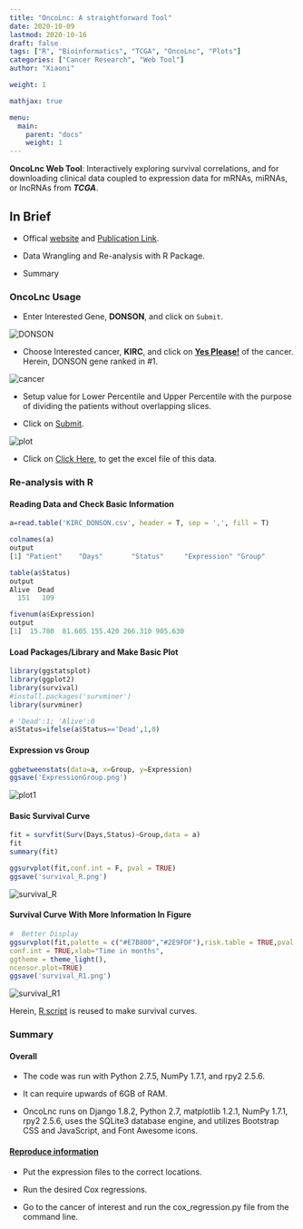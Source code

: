 ```yaml
---
title: "OncoLnc: A straightforward Tool"
date: 2020-10-09
lastmod: 2020-10-16
draft: false
tags: ["R", "Bioinformatics", "TCGA", "OncoLnc", "Plots"]
categories: ["Cancer Research", "Web Tool"]
author: "Xiaoni"

weight: 1

mathjax: true

menu:
  main:
    parent: "docs"
    weight: 1
---
```


**OncoLnc Web Tool**: Interactively exploring survival correlations, and for downloading clinical data coupled to expression data for mRNAs, miRNAs, or lncRNAs from ***TCGA***.

<!--more-->

## In Brief

- Offical [website](http://www.oncolnc.org/) and [Publication Link](https://peerj.com/articles/cs-67/).
  
- Data Wrangling and Re-analysis with R Package.

- Summary

### OncoLnc Usage

- Enter Interested Gene, **DONSON**, and click on `Submit`.

![DONSON](DONSON.png)

- Choose Interested cancer, **KIRC**, and click on [**Yes Please!**](http://www.oncolnc.org/kaplan/?cancer=KIRC&gene_id=29980&raw=DONSON&species=mRNA) of the cancer. Herein, DONSON gene ranked in #1.

![cancer](cancer.png)

- Setup value for Lower Percentile and Upper Percentile with the purpose of dividing the patients without overlapping slices.

- Click on [Submit](http://www.oncolnc.org/kaplan/?lower=25&upper=25&cancer=KIRC&gene_id=29980&raw=DONSON&species=mRNA).
  
![plot](plot.png)

- Click on [Click Here](KIRC_DONSON.csv), to get the excel file of this data.

### Re-analysis with R

#### Reading Data and Check Basic Information

```r
a=read.table('KIRC_DONSON.csv', header = T, sep = ',', fill = T)

colnames(a)
output
[1] "Patient"    "Days"       "Status"     "Expression" "Group"  

table(a$Status)
output
Alive  Dead
  151   109

fivenum(a$Expression)
output
[1]  15.780  81.605 155.420 266.310 905.630
```

#### Load Packages/Library and Make Basic Plot

```r
library(ggstatsplot)
library(ggplot2)
library(survival)
#install.packages('survminer')
library(survminer)

# 'Dead':1; 'Alive':0
a$Status=ifelse(a$Status=='Dead',1,0)
```

#### Expression vs Group

```r
ggbetweenstats(data=a, x=Group, y=Expression)
ggsave('ExpressionGroup.png')
```

![plot1](plot1.png)

#### Basic Survival Curve

```r
fit = survfit(Surv(Days,Status)~Group,data = a)
fit
summary(fit)

ggsurvplot(fit,conf.int = F, pval = TRUE)
ggsave('survival_R.png')
```

![survival_R](survival_R.png)

#### Survival Curve With More Information In Figure

```r
#  Better Display
ggsurvplot(fit,palette = c("#E7B800","#2E9FDF"),risk.table = TRUE,pval = TRUE,
conf.int = TRUE,xlab="Time in months",
ggtheme = theme_light(),
ncensor.plot=TRUE)
ggsave('survival_R1.png')
```

![survival_R1](survival_R1.png)

Herein, [R.script](OncoLnc.Rmd) is reused to make survival curves.

### Summary

#### Overall

- The code was run with Python 2.7.5, NumPy 1.7.1, and rpy2 2.5.6.

- It can require upwards of 6GB of RAM.

- OncoLnc runs on Django 1.8.2, Python 2.7, matplotlib 1.2.1, NumPy 1.7.1, rpy2 2.5.6, uses the SQLite3 database engine, and utilizes Bootstrap CSS and JavaScript, and Font Awesome icons.

#### [Reproduce information](https://github.com/OmnesRes/onco_lnc)

- Put the expression files to the correct locations.

- Run the desired Cox regressions.

- Go to the cancer of interest and run the cox_regression.py file from the command line.
